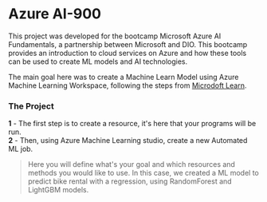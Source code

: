 # Azure AI-900

This project was developed for the bootcamp Microsoft Azure AI Fundamentals, a partnership between Microsoft and DIO. This bootcamp provides an introduction to cloud services on Azure and how these tools can be used to create ML models and AI technologies.


The main goal here was to create a Machine Learn Model using Azure Machine Learning Workspace, following the steps from [Microdoft Learn](https://microsoftlearning.github.io/mslearn-ai-fundamentals/Instructions/Labs/01-machine-learning.html#create-an-azure-machine-learning-workspace).

### The Project

**1** - The first step is to create a resource, it's here that your programs will be run. <br>
**2** - Then, using Azure Machine Learning studio, create a new Automated ML job.
> Here you will define what's your goal and which resources and methods you would like to use.
> In this case, we created a ML model to predict bike rental with a regression, using RandomForest and LightGBM models.
